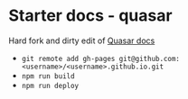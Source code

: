# Starter docs - quasar

Hard fork and dirty edit of [Quasar docs](https://github.com/quasarframework/quasar/tree/dev/docs)

- `git remote add gh-pages git@github.com:<username>/<username>.github.io.git`
- `npm run build`
- `npm run deploy`

